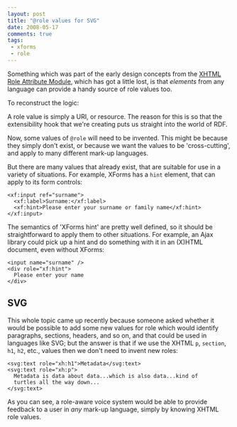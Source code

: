 ```yaml
---
layout: post
title: "@role values for SVG"
date: 2008-05-17
comments: true
tags:
 - xforms
 - role
---
```

Something which was part of the early design concepts from the [XHTML Role
Attribute Module](/standard/xhtml-role), which has got a little lost, is that
_elements_ from any language can provide a handy source of role values too.

<!-- more -->

  
To reconstruct the logic:

  
A role value is simply a URI, or resource. The reason for this is so that the
extensibility hook that we're creating puts us straight into the world of RDF.

  
Now, some values of `@role` will need to be invented. This might be because
they simply don't exist, or because we want the values to be 'cross-cutting',
and apply to many different mark-up languages.

  
But there are many values that already exist, that are suitable for use in a
variety of situations. For example, XForms has a `hint` element, that can
apply to its form controls:

    
      
    <xf:input ref="surname">  
      <xf:label>Surname:</xf:label>  
      <xf:hint>Please enter your surname or family name</xf:hint>  
    </xf:input>  
    

  
The semantics of 'XForms hint' are pretty well defined, so it should be
straightforward to apply them to other situations. For example, an Ajax
library could pick up a hint and do something with it in an (X)HTML document,
even without XForms:

    
      
    <input name="surname" />  
    <div role="xf:hint">  
      Please enter your name  
    </div>  
    

  

## SVG

  
This whole topic came up recently because someone asked whether it would be
possible to add some new values for role which would identify paragraphs,
sections, headers, and so on, and that could be used in languages like SVG;
but the answer is that if we use the XHTML `p`, `section`, `h1`, `h2`, etc.,
values then we don't need to invent new roles:

    
      
    <svg:text role="xh:h1">Metadata</svg:text>  
    <svg:text role="xh:p">  
      Metadata is data about data...which is also data...kind of  
      turtles all the way down...  
    </svg:text>  
    

  
As you can see, a role-aware voice system would be able to provide feedback to
a user in _any_ mark-up language, simply by knowing XHTML role values.

